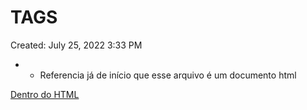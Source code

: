 # TAGS

Created: July 25, 2022 3:33 PM

- <!DOCTYPE html>
    - Referencia já de início que esse arquivo é um documento html

[Dentro do HTML](TAGS%20fd02cc9708eb46d18e085596e772938a/Dentro%20do%20HTML%20793dbd45307747058c2cf6960af807a4.csv)